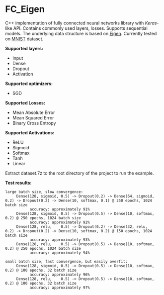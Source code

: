 # FC_Eigen

C++ implementation of fully connected neural networks library with *Keras*-like API. 
Contains commonly used layers, losses. Supports sequential models. 
The underlying data structure is based on [Eigen](https://eigen.tuxfamily.org/). 
Currently tested on [MNIST](http://yann.lecun.com/exdb/mnist/) dataset. 

**Supported layers:**
* Input
* Dense
* Dropout
* Activation

**Supported optimizers:** 
* SGD

**Supported Losses:**
- Mean Absolute Error
- Mean Squared Error
- Binary Cross Entropy

**Supported Activations:**
- ReLU
- Sigmoid
- Softmax
- Tanh
- Linear

Extract dataset.7z to the root directory of the project to run the example.
  
**Test results:**
```     
large batch size, slow convergence:
     Dense(128, sigmoid, 0.5) -> Dropout(0.2) -> Dense(64, sigmoid, 0.2) -> Dropout(0.2) -> Dense(10, softmax, 0.1) @ 250 epochs, 1024 batch size
           accuracy: approximately 91%
     Dense(128, sigmoid, 0.5) -> Dropout(0.5) -> Dense(10, softmax, 0.2) @ 250 epochs, 1024 batch size
           accuracy: approximately 92%
     Dense(128, relu,    0.5) -> Dropout(0.2) -> Dense(32, relu,    0.2) -> Dropout(0.2) -> Dense(10, softmax, 0.2) @ 150 epochs, 1024 batch size
           accuracy: approximately 93%
     Dense(128, relu,    0.5) -> Dropout(0.5) -> Dense(10, softmax, 0.2) @ 250 epochs, 1024 batch size
           accuracy: approximately 94%
           
small batch size, fast convergence, but easily overfit:
     Dense(128, sigmoid, 0.5) -> Dropout(0.5) -> Dense(10, softmax, 0.2) @ 100 epochs, 32 batch size
           accuracy: approximately 96%
     Dense(128, relu,    0.5) -> Dropout(0.5) -> Dense(10, softmax, 0.2) @ 100 epochs, 32 batch size
           accuracy: approximately 97%
```
